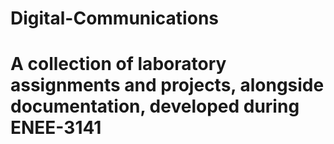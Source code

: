 # Digital-Communications

# A collection of laboratory assignments and projects, alongside documentation, developed during ENEE-3141

